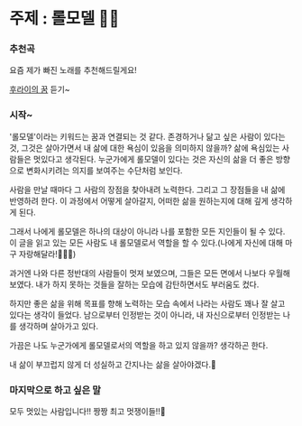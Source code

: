# 주제 : 롤모델 👯‍♀️

### 추천곡
요즘 제가 빠진 노래를 추천해드릴게요!

[후라이의 꿈](https://youtu.be/3kGAlp_PNUg?si=WAZwyOWi5wcFtLWb) 듣기~


### 시작~

'롤모델'이라는 키워드는 꿈과 연결되는 것 같다. 존경하거나 닮고 싶은 사람이 있다는 것, 그것은 살아가면서 내 삶에 대한 욕심이 있음을 의미하지 않을까? 삶에 욕심있는 사람들은 멋있다고 생각된다. 누군가에게 롤모델이 있다는 것은 자신의 삶을 더 좋은 방향으로 변화시키려는 의지를 보여주는 수단처럼 보인다.

사람을 만날 때마다 그 사람의 장점을 찾아내려 노력한다. 그리고 그 장점들을 내 삶에 반영하려 한다. 이 과정에서 어떻게 살아갈지, 어떠한 삶을 원하는지에 대해 깊게 생각하게 된다.

그래서 나에게 롤모델은 하나의 대상이 아니라 나를 포함한 모든 지인들이 될 수 있다. 이 글을 읽고 있는 모든 사람도 내 롤모델로서 역할을 할 수 있다.(나에게 자신에 대해 마구 자랑해달라!💁‍♀️💁)

과거엔 나와 다른 정반대의 사람들이 멋져 보였으며, 그들은 모든 면에서 나보다 우월해 보였다. 내가 하지 못하는 것들을 잘하는 모습에 감탄하면서도 부러움도 컸다.

하지만 좋은 삶을 위해 목표를 향해 노력하는 모습 속에서 나라는 사람도 꽤나 잘 살고 있다는 생각이 들었다. 남으로부터 인정받는 것이 아니라, 내 자신으로부터 인정받는 나를 생각하며 살아가고 있다.

가끔은 나도 누군가에게 롤모델로서의 역할을 하고 있지 않을까? 생각하곤 한다. 

내 삶이 부끄럽지 않게 더 성실하고 간지나는 삶을 살아야겠다.🤣

### 마지막으로 하고 싶은 말
모두 멋있는 사람입니다!! 짱짱 최고 멋쟁이들!!💖
